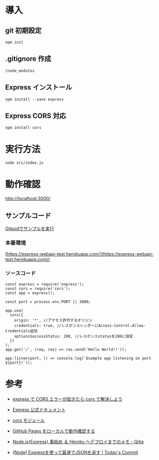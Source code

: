 # 導入

## git 初期設定

```
npm init
```

## .gitignore 作成

```
/node_modules
```

## Express インストール

```
npm install --save express
```

## Express CORS 対応

```
npm install cors
```

# 実行方法

```
node src/index.js
```

# 動作確認

[http://localhost:3000/](http://localhost:3000/)

## サンプルコード

<a title="Gitpod" href="https://gitpod.io/#https://github.com/cti1650/express_webapi" rel="nofollow noreferrer noopener" target="_blank" class="btn btn-primary">Gitpodでサンプルを実行</a>

### 本番環境

[https://express-webapi-test.herokuapp.com/](https://express-webapi-test.herokuapp.com/)

### ソースコード

```
const express = require('express');
const cors = require('cors');
const app = express();

const port = process.env.PORT || 3000;

app.use(
  cors({
    origin: '*', //アクセス許可するオリジン
    credentials: true, //レスポンスヘッダーにAccess-Control-Allow-Credentials追加
    optionsSuccessStatus: 200, //レスポンスstatusを200に設定
  })
);
app.get('/', (req, res) => res.send('Hello World!!'));

app.listen(port, () => console.log(`Example app listening on port ${port}!`));
```

# 参考

- [express で CORS エラーが起きたら cors で解決しよう](https://zenn.dev/luvmini511/articles/d8b2322e95ff40)

- [Express 公式ドキュメント](https://expressjs.com/)

- [cors モジュール](https://www.npmjs.com/package/cors)

- [GitHub Pages をローカルで動作確認する](https://zenn.dev/snowcait/articles/9420b3ef2a5edcea2a07)

- [Node.js(Express) 事始め ＆ Heroku へデプロイまでのメモ - Qiita](https://qiita.com/hkusu/items/e46de8c446840c50aefe)

- [[Node] Expressを使って最速でJSONを返す | Today's Commit](https://t-kojima.github.io/2018/11/02/0047-helloworld-express-with-json/)

